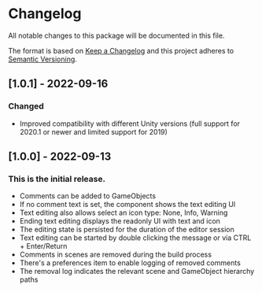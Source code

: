 # Changelog
All notable changes to this package will be documented in this file.

The format is based on [Keep a Changelog](http://keepachangelog.com/en/1.0.0/)
and this project adheres to [Semantic Versioning](http://semver.org/spec/v2.0.0.html).

## [1.0.1] - 2022-09-16

### Changed
- Improved compatibility with different Unity versions (full support for 2020.1 or newer and limited support for 2019)

## [1.0.0] - 2022-09-13

### This is the initial release.

- Comments can be added to GameObjects
- If no comment text is set, the component shows the text editing UI
- Text editing also allows select an icon type: None, Info, Warning
- Ending text editing displays the readonly UI with text and icon
- The editing state is persisted for the duration of the editor session
- Text editing can be started by double clicking the message or via CTRL + Enter/Return
- Comments in scenes are removed during the build process
- There's a preferences item to enable logging of removed comments
- The removal log indicates the relevant scene and GameObject hierarchy paths
